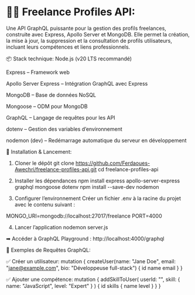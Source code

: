 <h1>🧑‍💼 Freelance Profiles API:</h1>
Une API GraphQL puissante pour la gestion des profils freelances, construite avec Express, Apollo Server et MongoDB.
Elle permet la création, la mise à jour, la suppression et la consultation de profils utilisateurs, incluant leurs compétences et liens professionnels.

📦 Stack technique:
Node.js (v20 LTS recommandé)

Express – Framework web

Apollo Server Express – Intégration GraphQL avec Express

MongoDB – Base de données NoSQL

Mongoose – ODM pour MongoDB

GraphQL – Langage de requêtes pour les API

dotenv – Gestion des variables d’environnement

nodemon (dev) – Redémarrage automatique du serveur en développement

🚀 Installation & Lancement:

1. Cloner le dépôt
git clone https://github.com/Ferdaoues-Awechri/freelance-profiles-api.git
cd freelance-profiles-api

2. Installer les dépendances
npm install express apollo-server-express graphql mongoose dotenv
npm install --save-dev nodemon

3. Configurer l’environnement
Créer un fichier .env à la racine du projet avec le contenu suivant :

MONGO_URI=mongodb://localhost:27017/freelance
PORT=4000

4. Lancer l’application
nodemon server.js

➡ Accéder à GraphQL Playground :
http://localhost:4000/graphql

📌 Exemples de Requêtes GraphQL:

✅ Créer un utilisateur:
mutation {
  createUser(name: "Jane Doe", email: "jane@example.com", bio: "Développeuse full-stack") {
    id
    name
    email
  }
}

✅ Ajouter une compétence:
mutation {
  addSkillToUser(
    userId: "<user-id>",
    skill: { name: "JavaScript", level: "Expert" }
  ) {
    id
    skills {
      name
      level
    }
  }
}
